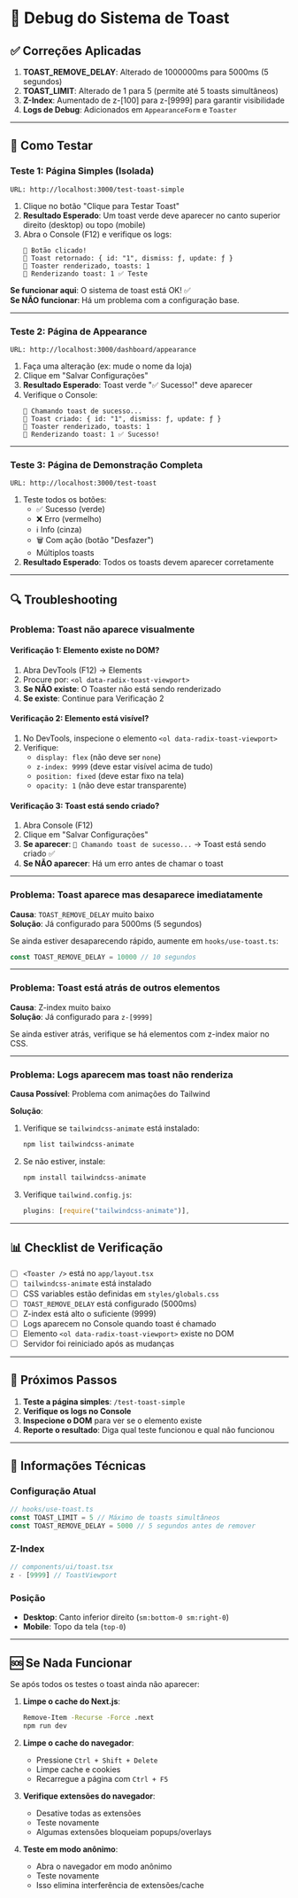 # 🐛 Debug do Sistema de Toast

## ✅ Correções Aplicadas

1. **TOAST_REMOVE_DELAY**: Alterado de 1000000ms para 5000ms (5 segundos)
2. **TOAST_LIMIT**: Alterado de 1 para 5 (permite até 5 toasts simultâneos)
3. **Z-Index**: Aumentado de z-[100] para z-[9999] para garantir visibilidade
4. **Logs de Debug**: Adicionados em `AppearanceForm` e `Toaster`

---

## 🧪 Como Testar

### Teste 1: Página Simples (Isolada)

```
URL: http://localhost:3000/test-toast-simple
```

1. Clique no botão "Clique para Testar Toast"
2. **Resultado Esperado**: Um toast verde deve aparecer no canto superior direito (desktop) ou topo (mobile)
3. Abra o Console (F12) e verifique os logs:
   ```
   🔘 Botão clicado!
   🔘 Toast retornado: { id: "1", dismiss: ƒ, update: ƒ }
   🔔 Toaster renderizado, toasts: 1
   🔔 Renderizando toast: 1 ✅ Teste
   ```

**Se funcionar aqui**: O sistema de toast está OK! ✅  
**Se NÃO funcionar**: Há um problema com a configuração base.

---

### Teste 2: Página de Appearance

```
URL: http://localhost:3000/dashboard/appearance
```

1. Faça uma alteração (ex: mude o nome da loja)
2. Clique em "Salvar Configurações"
3. **Resultado Esperado**: Toast verde "✅ Sucesso!" deve aparecer
4. Verifique o Console:
   ```
   🎉 Chamando toast de sucesso...
   🎉 Toast criado: { id: "1", dismiss: ƒ, update: ƒ }
   🔔 Toaster renderizado, toasts: 1
   🔔 Renderizando toast: 1 ✅ Sucesso!
   ```

---

### Teste 3: Página de Demonstração Completa

```
URL: http://localhost:3000/test-toast
```

1. Teste todos os botões:
   - ✅ Sucesso (verde)
   - ❌ Erro (vermelho)
   - ℹ️ Info (cinza)
   - 🗑️ Com ação (botão "Desfazer")
   - Múltiplos toasts
2. **Resultado Esperado**: Todos os toasts devem aparecer corretamente

---

## 🔍 Troubleshooting

### Problema: Toast não aparece visualmente

#### Verificação 1: Elemento existe no DOM?

1. Abra DevTools (F12) → Elements
2. Procure por: `<ol data-radix-toast-viewport>`
3. **Se NÃO existe**: O Toaster não está sendo renderizado
4. **Se existe**: Continue para Verificação 2

#### Verificação 2: Elemento está visível?

1. No DevTools, inspecione o elemento `<ol data-radix-toast-viewport>`
2. Verifique:
   - `display: flex` (não deve ser `none`)
   - `z-index: 9999` (deve estar visível acima de tudo)
   - `position: fixed` (deve estar fixo na tela)
   - `opacity: 1` (não deve estar transparente)

#### Verificação 3: Toast está sendo criado?

1. Abra Console (F12)
2. Clique em "Salvar Configurações"
3. **Se aparecer**: `🎉 Chamando toast de sucesso...` → Toast está sendo criado ✅
4. **Se NÃO aparecer**: Há um erro antes de chamar o toast

---

### Problema: Toast aparece mas desaparece imediatamente

**Causa**: `TOAST_REMOVE_DELAY` muito baixo  
**Solução**: Já configurado para 5000ms (5 segundos)

Se ainda estiver desaparecendo rápido, aumente em `hooks/use-toast.ts`:

```typescript
const TOAST_REMOVE_DELAY = 10000 // 10 segundos
```

---

### Problema: Toast está atrás de outros elementos

**Causa**: Z-index muito baixo  
**Solução**: Já configurado para `z-[9999]`

Se ainda estiver atrás, verifique se há elementos com z-index maior no CSS.

---

### Problema: Logs aparecem mas toast não renderiza

**Causa Possível**: Problema com animações do Tailwind

**Solução**:

1. Verifique se `tailwindcss-animate` está instalado:
   ```bash
   npm list tailwindcss-animate
   ```
2. Se não estiver, instale:
   ```bash
   npm install tailwindcss-animate
   ```
3. Verifique `tailwind.config.js`:
   ```js
   plugins: [require("tailwindcss-animate")],
   ```

---

## 📊 Checklist de Verificação

- [ ] `<Toaster />` está no `app/layout.tsx`
- [ ] `tailwindcss-animate` está instalado
- [ ] CSS variables estão definidas em `styles/globals.css`
- [ ] `TOAST_REMOVE_DELAY` está configurado (5000ms)
- [ ] Z-index está alto o suficiente (9999)
- [ ] Logs aparecem no Console quando toast é chamado
- [ ] Elemento `<ol data-radix-toast-viewport>` existe no DOM
- [ ] Servidor foi reiniciado após as mudanças

---

## 🎯 Próximos Passos

1. **Teste a página simples**: `/test-toast-simple`
2. **Verifique os logs no Console**
3. **Inspecione o DOM** para ver se o elemento existe
4. **Reporte o resultado**: Diga qual teste funcionou e qual não funcionou

---

## 📝 Informações Técnicas

### Configuração Atual

```typescript
// hooks/use-toast.ts
const TOAST_LIMIT = 5 // Máximo de toasts simultâneos
const TOAST_REMOVE_DELAY = 5000 // 5 segundos antes de remover
```

### Z-Index

```typescript
// components/ui/toast.tsx
z - [9999] // ToastViewport
```

### Posição

- **Desktop**: Canto inferior direito (`sm:bottom-0 sm:right-0`)
- **Mobile**: Topo da tela (`top-0`)

---

## 🆘 Se Nada Funcionar

Se após todos os testes o toast ainda não aparecer:

1. **Limpe o cache do Next.js**:

   ```bash
   Remove-Item -Recurse -Force .next
   npm run dev
   ```

2. **Limpe o cache do navegador**:
   - Pressione `Ctrl + Shift + Delete`
   - Limpe cache e cookies
   - Recarregue a página com `Ctrl + F5`

3. **Verifique extensões do navegador**:
   - Desative todas as extensões
   - Teste novamente
   - Algumas extensões bloqueiam popups/overlays

4. **Teste em modo anônimo**:
   - Abra o navegador em modo anônimo
   - Teste novamente
   - Isso elimina interferência de extensões/cache
